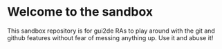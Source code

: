# Welcome to the sandbox
This sandbox repository is for gui2de RAs to play around with the git and github features without fear of messing anything up. Use it and abuse it!
